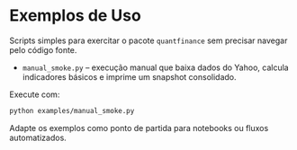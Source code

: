 # Exemplos de Uso

Scripts simples para exercitar o pacote `quantfinance` sem precisar navegar pelo código fonte.

- `manual_smoke.py` – execução manual que baixa dados do Yahoo, calcula indicadores básicos e imprime um snapshot consolidado.

Execute com:

```bash
python examples/manual_smoke.py
```

Adapte os exemplos como ponto de partida para notebooks ou fluxos automatizados.

